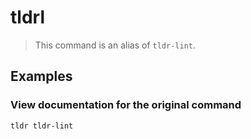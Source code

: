# tldrl

> This command is an alias of `tldr-lint`.

## Examples

### View documentation for the original command

```bash
tldr tldr-lint
```
